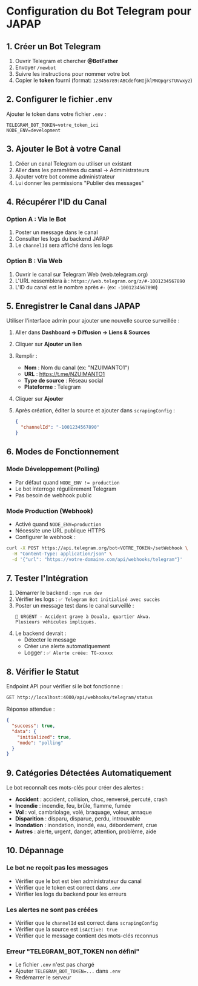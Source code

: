 # Configuration du Bot Telegram pour JAPAP

## 1. Créer un Bot Telegram

1. Ouvrir Telegram et chercher **@BotFather**
2. Envoyer `/newbot`
3. Suivre les instructions pour nommer votre bot
4. Copier le **token** fourni (format: `123456789:ABCdefGHIjklMNOpqrsTUVwxyz`)

## 2. Configurer le fichier .env

Ajouter le token dans votre fichier `.env` :

```env
TELEGRAM_BOT_TOKEN=votre_token_ici
NODE_ENV=development
```

## 3. Ajouter le Bot à votre Canal

1. Créer un canal Telegram ou utiliser un existant
2. Aller dans les paramètres du canal → Administrateurs
3. Ajouter votre bot comme administrateur
4. Lui donner les permissions "Publier des messages"

## 4. Récupérer l'ID du Canal

### Option A : Via le Bot
1. Poster un message dans le canal
2. Consulter les logs du backend JAPAP
3. Le `channelId` sera affiché dans les logs

### Option B : Via Web
1. Ouvrir le canal sur Telegram Web (web.telegram.org)
2. L'URL ressemblera à : `https://web.telegram.org/z/#-1001234567890`
3. L'ID du canal est le nombre après `#-` (ex: `-1001234567890`)

## 5. Enregistrer le Canal dans JAPAP

Utiliser l'interface admin pour ajouter une nouvelle source surveillée :

1. Aller dans **Dashboard → Diffusion → Liens & Sources**
2. Cliquer sur **Ajouter un lien**
3. Remplir :
   - **Nom** : Nom du canal (ex: "NZUIMANTO1")
   - **URL** : https://t.me/NZUIMANTO1
   - **Type de source** : Réseau social
   - **Plateforme** : Telegram
4. Cliquer sur **Ajouter**

5. Après création, éditer la source et ajouter dans `scrapingConfig` :
   ```json
   {
     "channelId": "-1001234567890"
   }
   ```

## 6. Modes de Fonctionnement

### Mode Développement (Polling)
- Par défaut quand `NODE_ENV != production`
- Le bot interroge régulièrement Telegram
- Pas besoin de webhook public

### Mode Production (Webhook)
- Activé quand `NODE_ENV=production`
- Nécessite une URL publique HTTPS
- Configurer le webhook :

```bash
curl -X POST https://api.telegram.org/bot<VOTRE_TOKEN>/setWebhook \
  -H "Content-Type: application/json" \
  -d '{"url": "https://votre-domaine.com/api/webhooks/telegram"}'
```

## 7. Tester l'Intégration

1. Démarrer le backend : `npm run dev`
2. Vérifier les logs : `✅ Telegram Bot initialisé avec succès`
3. Poster un message test dans le canal surveillé :
   ```
   🚨 URGENT - Accident grave à Douala, quartier Akwa.
   Plusieurs véhicules impliqués.
   ```
4. Le backend devrait :
   - Détecter le message
   - Créer une alerte automatiquement
   - Logger : `✅ Alerte créée: TG-xxxxx`

## 8. Vérifier le Statut

Endpoint API pour vérifier si le bot fonctionne :

```bash
GET http://localhost:4000/api/webhooks/telegram/status
```

Réponse attendue :
```json
{
  "success": true,
  "data": {
    "initialized": true,
    "mode": "polling"
  }
}
```

## 9. Catégories Détectées Automatiquement

Le bot reconnaît ces mots-clés pour créer des alertes :

- **Accident** : accident, collision, choc, renversé, percuté, crash
- **Incendie** : incendie, feu, brûle, flamme, fumée
- **Vol** : vol, cambriolage, volé, braquage, voleur, arnaque
- **Disparition** : disparu, disparue, perdu, introuvable
- **Inondation** : inondation, inondé, eau, débordement, crue
- **Autres** : alerte, urgent, danger, attention, problème, aide

## 10. Dépannage

### Le bot ne reçoit pas les messages
- Vérifier que le bot est bien administrateur du canal
- Vérifier que le token est correct dans `.env`
- Vérifier les logs du backend pour les erreurs

### Les alertes ne sont pas créées
- Vérifier que le `channelId` est correct dans `scrapingConfig`
- Vérifier que la source est `isActive: true`
- Vérifier que le message contient des mots-clés reconnus

### Erreur "TELEGRAM_BOT_TOKEN non défini"
- Le fichier `.env` n'est pas chargé
- Ajouter `TELEGRAM_BOT_TOKEN=...` dans `.env`
- Redémarrer le serveur
